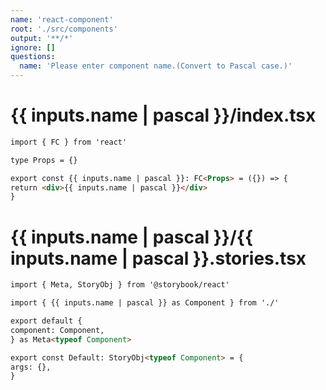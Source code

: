 ```yaml
---
name: 'react-component'
root: './src/components'
output: '**/*'
ignore: []
questions:
  name: 'Please enter component name.(Convert to Pascal case.)'
---
```


# {{ inputs.name | pascal }}/index.tsx

```markdown
import { FC } from 'react'

type Props = {}

export const {{ inputs.name | pascal }}: FC<Props> = ({}) => {
return <div>{{ inputs.name | pascal }}</div>
}
```

# {{ inputs.name | pascal }}/{{ inputs.name | pascal }}.stories.tsx

```markdown
import { Meta, StoryObj } from '@storybook/react'

import { {{ inputs.name | pascal }} as Component } from './'

export default {
component: Component,
} as Meta<typeof Component>

export const Default: StoryObj<typeof Component> = {
args: {},
}
```
